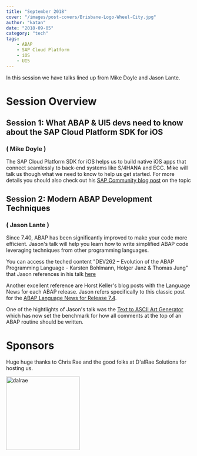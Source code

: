 ```yaml
---
title: "September 2018"
cover: "/images/post-covers/Brisbane-Logo-Wheel-City.jpg"
author: "katan"
date: "2018-09-05"
category: "tech"
tags:
    - ABAP
    - SAP Cloud Platform
    - iOS
    - UI5
---
```

In this session we have talks lined up from Mike Doyle and Jason Lante. 

# Session Overview

## Session 1: What ABAP & UI5 devs need to know about the SAP Cloud Platform SDK for iOS
### ( Mike Doyle )
The SAP Cloud Platform SDK for iOS helps us to build native iOS apps that connect seamlessly to back-end systems like S/4HANA and ECC. Mike will
talk us though what we need to know to help us get started.  For more details you should also check out his [SAP Community blog post](https://blogs.sap.com/2018/08/09/sdk-for-ios-your-quick-start-guide/) on the topic


## Session 2: Modern ABAP Development Techniques
### ( Jason Lante )
Since 7.40, ABAP has been significantly improved to make your code more efficient. Jason's talk will help you learn how to write simplified ABAP code leveraging techniques from other programming languages.

You can access the teched content "DEV262 – Evolution of the ABAP Programming Language - Karsten Bohlmann, Holger Janz & Thomas Jung" that Jason references in his talk <a href="/docs/2018-09-05/E3_Presentation_Evolution_of_the_ABAP_Programming_Language.pdf" download>here</a>

Another excellent reference are Horst Keller's blog posts with the Language News for each ABAP release.  Jason refers specifically to this classic post for the [ABAP Language News for Release 7.4](https://blogs.sap.com/2013/07/22/abap-news-for-release-740/). 

One of the hightlights of Jason's talk was the [Text to ASCII Art Generator](http://patorjk.com/software/taag/) which has now set the benchmark for how all comments at the top of an ABAP routine should be written.

# Sponsors
Huge huge thanks to Chris Rae and the good folks at D'alRae Solutions for hosting us.

<img src="/images/sponsor logos/dalrae logo.png" alt="dalrae" width="200"/>

